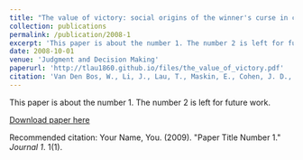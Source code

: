 ```yaml
---
title: "The value of victory: social origins of the winner's curse in common value auctions"
collection: publications
permalink: /publication/2008-1
excerpt: 'This paper is about the number 1. The number 2 is left for future work.'
date: 2008-10-01
venue: 'Judgment and Decision Making'
paperurl: 'http://tlau1860.github.io/files/the_value_of_victory.pdf'
citation: 'Van Den Bos, W., Li, J., Lau, T., Maskin, E., Cohen, J. D., Montague, P. R., & McClure, S. M. (2008). The value of victory: social origins of the winner\'s curse in common value auctions. <i>Judgment and Decision Making, 3</i>(7). 483.'
---
```

This paper is about the number 1. The number 2 is left for future work.

[Download paper here](http://tlau1860.github.io/files/the_value_of_victory.pdf)

Recommended citation: Your Name, You. (2009). "Paper Title Number 1." <i>Journal 1</i>. 1(1).